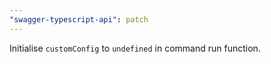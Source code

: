 ```yaml
---
"swagger-typescript-api": patch
---
```


Initialise `customConfig` to `undefined` in command run function.
